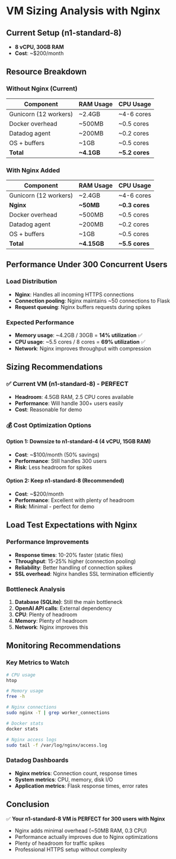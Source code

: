 # VM Sizing Analysis with Nginx

## Current Setup (n1-standard-8)
- **8 vCPU, 30GB RAM**
- **Cost**: ~$200/month

## Resource Breakdown

### Without Nginx (Current)
| Component | RAM Usage | CPU Usage |
|-----------|-----------|-----------|
| Gunicorn (12 workers) | ~2.4GB | ~4-6 cores |
| Docker overhead | ~500MB | ~0.5 cores |
| Datadog agent | ~200MB | ~0.2 cores |
| OS + buffers | ~1GB | ~0.5 cores |
| **Total** | **~4.1GB** | **~5.2 cores** |

### With Nginx Added
| Component | RAM Usage | CPU Usage |
|-----------|-----------|-----------|
| Gunicorn (12 workers) | ~2.4GB | ~4-6 cores |
| **Nginx** | **~50MB** | **~0.3 cores** |
| Docker overhead | ~500MB | ~0.5 cores |
| Datadog agent | ~200MB | ~0.2 cores |
| OS + buffers | ~1GB | ~0.5 cores |
| **Total** | **~4.15GB** | **~5.5 cores** |

## Performance Under 300 Concurrent Users

### Load Distribution
- **Nginx**: Handles all incoming HTTPS connections
- **Connection pooling**: Nginx maintains ~50 connections to Flask
- **Request queuing**: Nginx buffers requests during spikes

### Expected Performance
- **Memory usage**: ~4.2GB / 30GB = **14% utilization** ✅
- **CPU usage**: ~5.5 cores / 8 cores = **69% utilization** ✅
- **Network**: Nginx improves throughput with compression

## Sizing Recommendations

### ✅ Current VM (n1-standard-8) - PERFECT
- **Headroom**: 4.5GB RAM, 2.5 CPU cores available
- **Performance**: Will handle 300+ users easily
- **Cost**: Reasonable for demo

### 💰 Cost Optimization Options

#### Option 1: Downsize to n1-standard-4 (4 vCPU, 15GB RAM)
- **Cost**: ~$100/month (50% savings)
- **Performance**: Still handles 300 users
- **Risk**: Less headroom for spikes

#### Option 2: Keep n1-standard-8 (Recommended)
- **Cost**: ~$200/month
- **Performance**: Excellent with plenty of headroom
- **Risk**: Minimal - perfect for demo

## Load Test Expectations with Nginx

### Performance Improvements
- **Response times**: 10-20% faster (static files)
- **Throughput**: 15-25% higher (connection pooling)
- **Reliability**: Better handling of connection spikes
- **SSL overhead**: Nginx handles SSL termination efficiently

### Bottleneck Analysis
1. **Database (SQLite)**: Still the main bottleneck
2. **OpenAI API calls**: External dependency
3. **CPU**: Plenty of headroom
4. **Memory**: Plenty of headroom
5. **Network**: Nginx improves this

## Monitoring Recommendations

### Key Metrics to Watch
```bash
# CPU usage
htop

# Memory usage
free -h

# Nginx connections
sudo nginx -T | grep worker_connections

# Docker stats
docker stats

# Nginx access logs
sudo tail -f /var/log/nginx/access.log
```

### Datadog Dashboards
- **Nginx metrics**: Connection count, response times
- **System metrics**: CPU, memory, disk I/O
- **Application metrics**: Flask response times, error rates

## Conclusion

✅ **Your n1-standard-8 VM is PERFECT for 300 users with Nginx**
- Nginx adds minimal overhead (~50MB RAM, 0.3 CPU)
- Performance actually improves due to Nginx optimizations
- Plenty of headroom for traffic spikes
- Professional HTTPS setup without complexity
